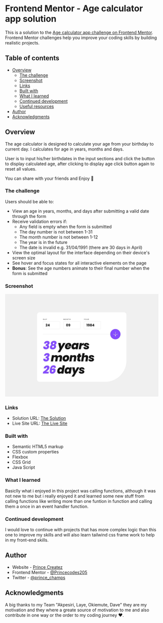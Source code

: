 # Frontend Mentor - Age calculator app solution

This is a solution to the [Age calculator app challenge on Frontend Mentor](https://www.frontendmentor.io/challenges/age-calculator-app-dF9DFFpj-Q). Frontend Mentor challenges help you improve your coding skills by building realistic projects.

## Table of contents

- [Overview](#overview)
  - [The challenge](#the-challenge)
  - [Screenshot](#screenshot)
  - [Links](#links)
  - [Built with](#built-with)
  - [What I learned](#what-i-learned)
  - [Continued development](#continued-development)
  - [Useful resources](#useful-resources)
- [Author](#author)
- [Acknowledgments](#acknowledgments)

## Overview

The age calculator is designed to calculate your age from your birthday to current day.
I calculates for age in years, months and days.

User is to input his/her birthdates in the input sections and click the button to display calculated age, after clicking to display age click button again to reset all values.

You can share with your friends and Enjoy 🎉

### The challenge

Users should be able to:

- View an age in years, months, and days after submitting a valid date through the form
- Receive validation errors if:
  - Any field is empty when the form is submitted
  - The day number is not between 1-31
  - The month number is not between 1-12
  - The year is in the future
  - The date is invalid e.g. 31/04/1991 (there are 30 days in April)
- View the optimal layout for the interface depending on their device's screen size
- See hover and focus states for all interactive elements on the page
- **Bonus**: See the age numbers animate to their final number when the form is submitted

### Screenshot

![](./design/desktop-completed.jpg)

### Links

- Solution URL: [The Solution](https://)
- Live Site URL: [The Live Site](https://princecreatez-agecalculator.vercel.app)

### Built with

- Semantic HTML5 markup
- CSS custom properties
- Flexbox
- CSS Grid
- Java Script

### What I learned

Basiclly what i enjoyed in this project was calling functions, although it was not new to me but i really enjoyed it and learned some new stuff from calling functions like writing more than one funtion in function and calling them a once in an event handler function.

### Continued development

I would love to continue with projects that has more complex logic than this one to improve my skills and will also learn tailwind css frame work to help in my front-end skills.

## Author

- Website - [Prince Createz](https://princecreatez.netlify.app)
- Frontend Mentor - [@Princecodes205](https://www.frontendmentor.io/Princecodes205/@Princecodes205)
- Twitter - [@prince_champs](https://www.twitter.com/@prince_champs)

## Acknowledgments

A big thanks to my Team "Akpesiri, Laye, Okiemute, Dave" they are my motivation and they where a greate source of motivation to me and also contribute in one way or the order to my coding journey ❤.
